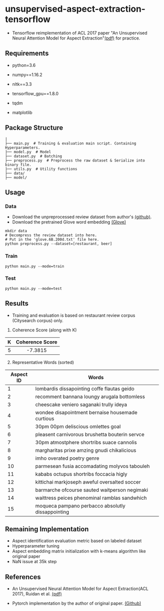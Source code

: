 # unsupervised-aspect-extraction-tensorflow
- Tensorflow reimplementation of ACL 2017 paper "An Unsupervised Neural Attention Model for Aspect Extraction"[(pdf)](http://aclweb.org/anthology/P/P17/P17-1036.pdf)  for practice.



## Requirements

- python=3.6

- numpy==1.16.2

- nltk==3.3

- tensorflow_gpu==1.8.0

- tqdm

- matplotlib

  

## Package Structure

```
|
├── main.py  # Training & evaluation main script. Containing Hyperparameters.
├── model.py  # Model
├── dataset.py  # Batching
├── preprocess.py  # Preprocess the raw dataset & Serialize into binary file.
├── utils.py  # Utility functions
├── data/
├── model/
```



## Usage

### Data

- Download the unpreprocessed review dataset from author's [(github)](<https://github.com/ruidan/Unsupervised-Aspect-Extraction>).
- Download the pretrained Glove word embedding [(Glove)](<https://nlp.stanford.edu/projects/glove/>)

```
mkdir data
# Decompress the review dataset into here.
# Put in the 'glove.6B.200d.txt' file here.
python preprocess.py --dataset=[restaurant, beer]
```

### Train

```
python main.py --mode=train
```

### Test

```
python main.py --mode=test
```



## Results 

- Training and evaluation is based on restaurant review corpus (Citysearch corpus) only.

1) Coherence Score (along with K)

|  K   | Coherence Score |
| :--: | :-------------: |
|  5   |     -7.3815     |

2) Representative Words (sorted)

| Aspect ID |   Words   |
| --------- | ---- |
| 1         | lombardis dissapointing coffe flautas geido |
| 2         | recomment bannana loungy arugala bottomless |
| 3         | cheescake veniero saganaki trully ideya |
| 4         | wondee disapointment bernaise housemade curtious |
| 5         | 30pm 00pm deliscious omlettes goal |
| 6         | pleasent carnivorous brushetta bouterin servce |
| 7         | 30pm atmostphere shortribs suace cannolis |
| 8         | margharitas prixe amzing gnudi chikalicious |
| 9         | <PAD> imho overated poetry genre |
| 10        | parmesean fusia accomadating molyvos tabouleh |
| 11        | kababs octupus shortribs foccacia higly |
| 12        | kittichai markjoseph aweful oversalted soccer |
| 13        | barmarche ofcourse sauted waitperson negimaki |
| 14        | waittress peices phenominal ramblas sandwhich |
| 15        | moqueca pampano perbacco absolutly dissappointing |



## Remaining Implementation

- Aspect identification evaluation metric based on labeled dataset
- Hyperparameter tuning
- Aspect embedding matrix initialization with k-means algorithm like original paper
- NaN issue at 35k step



## References

- An Unsupervised Neural Attention Model for Aspect Extraction(ACL 2017), Ruidan et al. [(pdf)](http://aclweb.org/anthology/P/P17/P17-1036.pdf)

- Pytorch implementation by the author of original paper. [(Github)](<https://github.com/ruidan/Unsupervised-Aspect-Extraction>)
